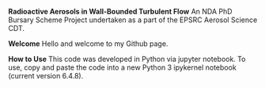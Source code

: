 **Radioactive Aerosols in Wall-Bounded Turbulent Flow**
An NDA PhD Bursary Scheme Project undertaken as a part of the EPSRC Aerosol Science CDT.

**Welcome**
Hello and welcome to my Github page. 

**How to Use**
This code was developed in Python via jupyter notebook. To use, copy and paste the code into a new Python 3 ipykernel notebook (current version 6.4.8).
